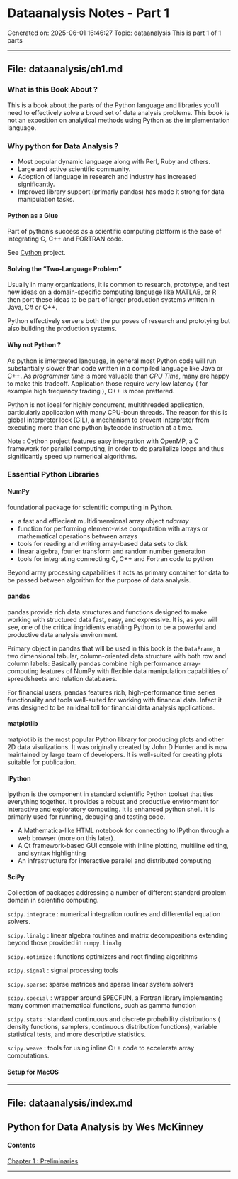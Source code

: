 # Dataanalysis Notes - Part 1
Generated on: 2025-06-01 16:46:27
Topic: dataanalysis
This is part 1 of 1 parts

---

## File: dataanalysis/ch1.md

### What is this Book About ?

This is a book about the parts of the Python language and libraries you’ll need to effectively solve a broad set of data analysis problems. This book is not an exposition on analytical methods using Python as the implementation language.

### Why python for Data Analysis ?

- Most popular dynamic language along with Perl, Ruby and others.
- Large and active scientific community.
- Adoption of language in research and industry has increased significantly.
- Improved library support (primarly pandas) has made it strong for data manipulation tasks.

#### Python as a Glue

Part of python’s success as a scientific computing platform is the ease of integrating C, C++ and FORTRAN code.

See [Cython](http://cython.org) project.

#### Solving the “Two-Language Problem”

Usually in many organizations, it is common to research, prototype, and test new ideas on a domain-specific computing language like MATLAB, or R then port these ideas to be part of larger production systems written in Java, C# or C++.

Python effectively servers both the purposes of research and prototying but also building the production systems.

#### Why not Python ?

As python is interpreted language, in general most Python code will run substantially slower than code written in a compiled language like Java or C++. As *programmer time* is more valuable than *CPU Time*, many are happy to make this tradeoff. Application those require very low latency ( for example high frequency trading ), C++ is more preffered.

Python is not ideal for highly concurrent, multithreaded application, particularly application with many CPU-boun threads. The reason for this is global interpreter lock (GIL), a mechanism to prevent interpreter from executing more than one python bytecode instruction at a time.

Note : Cython project features easy integration with OpenMP, a C framework for parallel computing, in order to do parallelize loops and thus significantly speed up numerical algorithms.

### Essential Python Libraries

#### NumPy

foundational package for scientific computing in Python.

- a fast and effiecient multidimensional array object *ndarray*
- function for performing element-wise computation with arrays or mathematical operations between arrays
- tools for reading and writing array-based data sets to disk
- linear algebra, fourier transform and random number generation
- tools for integrating connecting C, C++ and Fortran code to python

Beyond array processing capabilities it acts as primary container for data to be passed between algorithm for the purpose of data analysis.

#### pandas

pandas provide rich data structures and functions designed to make working with structured data fast, easy, and expressive. It is, as you will see, one of the critical ingridients enabling Python to be a powerful and productive data analysis environment.

Primary object in pandas that will be used in this book is the `DataFrame`, a two dimensional tabular, column-oriented data structure with both row and column labels: Basically pandas combine high performance array-computing features of NumPy with flexible data manipulation capabilities of spreadsheets and relation databases.

For financial users, pandas features rich, high-performance time series functionality and tools well-suited for working with financial data. Infact it was designed to be an ideal toll for financial data analysis applications.

#### matplotlib

matplotlib is the most popular Python library for producing plots and other 2D data visulizations. It was originally created by John D Hunter and is now maintained by large team of developers. It is well-suited for creating plots suitable for publication.

#### IPython

Ipython is the component in standard scientific Python toolset that ties everything together. It provides a robust and productive environment for interactive and exploratory computing. It is enhanced python shell. It is primarly used for running, debuging and testing code.

-  A Mathematica-like HTML notebook for connecting to IPython through a web browser (more on this later).
- A Qt framework-based GUI console with inline plotting, multiline editing, and syntax highlighting
- An infrastructure for interactive parallel and distributed computing

#### SciPy

Collection of packages addressing a number of different standard problem domain in scientific computing.

`scipy.integrate` : numerical integration routines and differential equation solvers.

`scipy.linalg` : linear algebra routines and matrix decompositions extending beyond those provided in `numpy.linalg`

`scipy.optimize` : functions optimizers and root finding algorithms

`scipy.signal` : signal processing tools

`scipy.sparse`: sparse matrices and sparse linear system solvers

`scipy.special` : wrapper around SPECFUN, a Fortran library implementing many common mathematical functions, such as gamma function

`scipy.stats` : standard continuous and discrete probability distributions ( density functions, samplers, continuous distribution functions), variable statistical tests, and more descriptive statistics.

`scipy.weave` : tools for using inline C++ code to accelerate array computations.

#### Setup for MacOS





---

## File: dataanalysis/index.md

## Python for Data Analysis by Wes McKinney

#### Contents

[Chapter 1 : Preliminaries](ch1.md)



---

